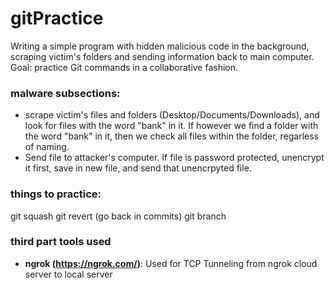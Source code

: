 # gitPractice
Writing a simple program with hidden malicious code in the background, scraping victim's folders and sending information back to main computer. Goal: practice Git commands in a collaborative fashion.

### malware subsections:
- scrape victim's files and folders (Desktop/Documents/Downloads), and look for files with the word "bank" in it. If however we find a folder with the word "bank" in it, then we check all files within the folder, regarless of naming.
- Send file to attacker's computer. If file is password protected, unencrypt it first, save in new file, and send that unencrpyted file. 

### things to practice:
git squash
git revert (go back in commits)
git branch

### third part tools used
- **ngrok (https://ngrok.com/)**: Used for TCP Tunneling from ngrok cloud server to local server